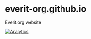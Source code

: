 everit-org.github.io
====================

Everit.org website

[![Analytics](https://ga-beacon.appspot.com/UA-15041869-4/everit-org/everit-org.github.io)](https://github.com/igrigorik/ga-beacon)
